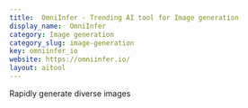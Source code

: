 ```yaml
---
title:  OmniInfer - Trending AI tool for Image generation
display_name:  OmniInfer
category: Image generation
category_slug: image-generation
key: omniinfer_io
website: https://omniinfer.io/
layout: aitool
---
```


Rapidly generate diverse images
